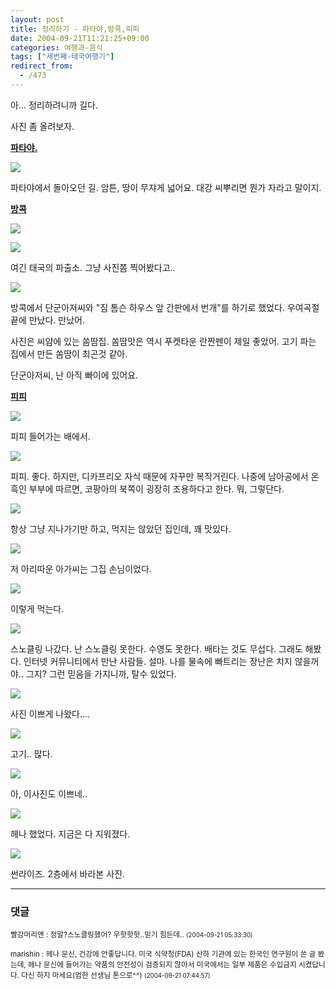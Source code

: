 ```yaml
---
layout: post
title: 정리하기 - 파타야,방콕,피피
date: 2004-09-21T11:21:25+09:00
categories: 여행과-음식
tags: ["세번째-태국여행기"]
redirect_from:
  - /473
---
```


아... 정리하려니까 길다.

사진 좀 올려보자.

<u><strong>파타야.</strong></u>

<a href="http://www.flickr.com/photos/jinto/3231089864/" target="flickr"><img src="http://farm4.static.flickr.com/3354/3231089864_7ed2a2e59f.jpg" /></a>

파타야에서 돌아오던 길. 암튼, 땅이 무쟈게 넓어요. 대강 씨뿌리면 뭔가 자라고 말이지.

<u><strong>방콕</strong></u>

<a href="http://www.flickr.com/photos/jinto/3230242467/"><img src="http://farm4.static.flickr.com/3454/3230242467_95566325cf.jpg" /></a>

<a href="http://www.flickr.com/photos/jinto/3230242741/"><img src="http://farm4.static.flickr.com/3516/3230242741_ee2c368121.jpg" /></a>

여긴 태국의 파출소. 그냥 사진쫌 찍어봤다고..

<a href="http://www.flickr.com/photos/jinto/3230243059/"><img src="http://farm4.static.flickr.com/3113/3230243059_73370458ef.jpg" /></a>

방콕에서 단군아저씨와 "짐 톰슨 하우스 앞 간판에서 번개"를 하기로 했었다. 우여곡절끝에 만났다. 만났어.

사진은 씨얌에 있는 쏨땀집. 쏨땀맛은 역시 푸켓타운 란짠펜이 제일 좋았어. 고기 파는 집에서 만든 쏨땀이 최곤것 같아.

단군아저씨, 난 아직 빠이에 있어요.

<u><strong>피피</strong></u>

<a href="http://www.flickr.com/photos/jinto/3231091026/"><img src="http://farm4.static.flickr.com/3083/3231091026_4698e621a3.jpg" /></a>

피피 들어가는 배에서.

<a href="http://www.flickr.com/photos/jinto/3230243617/"><img src="http://farm4.static.flickr.com/3517/3230243617_ce2bb53824.jpg" /></a>

피피. 좋다. 하지만, 디카프리오 자식 때문에 자꾸만 복작거린다. 나중에 남아공에서 온 흑인 부부에 따르면, 코팡아의 북쪽이 굉장히 조용하다고 한다. 뭐, 그렇단다.

<a href="http://www.flickr.com/photos/jinto/3231091580/"><img src="http://farm4.static.flickr.com/3386/3231091580_9269618ec0.jpg" /></a>

항상 그냥 지나가기만 하고, 먹지는 않았던 집인데, 꽤 맛있다.

<a href="http://www.flickr.com/photos/jinto/3231091850/"><img src="http://farm4.static.flickr.com/3350/3231091850_56bfce7078.jpg" /></a>

저 아리따운 아가씨는 그집 손님이었다.

<a href="http://www.flickr.com/photos/jinto/3231092122/"><img src="http://farm4.static.flickr.com/3375/3231092122_0f7c7b6ba8.jpg" /></a>

이렇게 먹는다.

<a href="http://www.flickr.com/photos/jinto/3231092344/"><img src="http://farm4.static.flickr.com/3512/3231092344_88049882ae.jpg" /></a>

스노클링 나갔다. 난 스노클링 못한다. 수영도 못한다. 배타는 것도 무섭다. 그래도 해봤다. 인터넷 커뮤니티에서 만난 사람들. 설마. 나를 물속에 빠트리는 장난은 치지 않을꺼야.. 그지? 그런 믿음을 가지니까, 탈수 있었다.

<a href="http://www.flickr.com/photos/jinto/3230245059/"><img src="http://farm4.static.flickr.com/3104/3230245059_c34849f30a.jpg" /></a>

사진 이쁘게 나왔다....

<a href="http://www.flickr.com/photos/jinto/3231092890/"><img src="http://farm4.static.flickr.com/3369/3231092890_45aa1a449e.jpg" /></a>

고기.. 많다.

<a href="http://www.flickr.com/photos/jinto/3231093102/"><img src="http://farm4.static.flickr.com/3334/3231093102_d377fbd10e.jpg" /></a>

아, 이사진도 이쁘네..

<a href="http://www.flickr.com/photos/jinto/3231093436/"><img src="http://farm4.static.flickr.com/3321/3231093436_9e71e323ae.jpg" /></a>

헤나 했었다. 지금은 다 지워졌다.

<a href="http://www.flickr.com/photos/jinto/3231093720/"><img src="http://farm4.static.flickr.com/3374/3231093720_2290b34e29.jpg" /></a>

썬라이즈. 2층에서 바라본 사진.

* * *

### 댓글



<!--- cmt:829 --->
<!--- mail: --->
<!--- parent:0 --->

<small>빨강머리앤 : 정말?스노클링했어? 우핫핫핫..믿기 힘든데.. <small>(2004-09-21 05:33:30)</small></small>


<!--- cmt:830 --->
<!--- mail: --->
<!--- parent:0 --->

<small>marishin : 헤나 문신, 건강에 안좋답니다. 미국 식약청(FDA) 산하 기관에 있는 한국인 연구원이 쓴 글 봤는데, 헤나 문신에 들어가는 약품의 안전성이 검증되지 않아서 미국에서는 일부 제품은 수입금지 시켰답니다.  다신 하지 마세요(엄한 선생님 톤으로^^) <small>(2004-09-21 07:44:57)</small></small>


